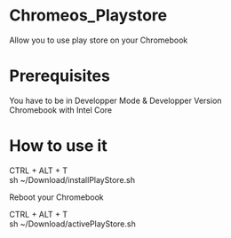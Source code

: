 # Chromeos_Playstore 
Allow you to use play store on your Chromebook  

# Prerequisites 
You have to be in Developper Mode & Developper Version  
Chromebook with Intel Core 
 
# How to use it 
CTRL + ALT + T   
sh ~/Download/installPlayStore.sh  
 
Reboot your Chromebook  
 
CTRL + ALT + T  
sh ~/Download/activePlayStore.sh 
